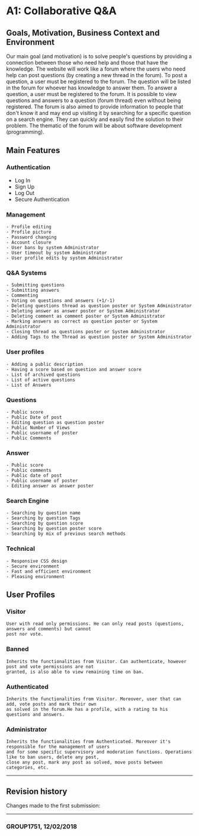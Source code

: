 # A1: Collaborative Q&A

## Goals, Motivation, Business Context and Environment
Our main goal (and motivation) is to solve people's questions by providing a connection between those who need help and those that 
 have the knowledge. The website will work like a forum where the users who need help can post questions (by creating a new thread in
 the forum). To post a question, a user must be registered to the forum. The question will be listed in the forum for whoever has
 knowledge to answer them. To answer a question, a user must be registered to the forum.
	It is possible to view questions and answers to a question (forum thread) even without being registered.
	The forum is also aimed to provide information to people that don't know it and may end up visiting it by searching for a 
  specific question on a search engine. They can quickly and easily find the solution to their problem.
	The thematic of the forum will be about software development (programming).

	
## Main Features

 ### Authentication
  - Log In
  - Sign Up
  - Log Out
  - Secure Authentication
  
   ### Management
    - Profile editing
    - Profile picture
    - Password changing
    - Account closure
    - User bans by system Administrator
    - User timeout by system Administrator
    - User profile edits by system Administrator

   ### Q&A Systems
    - Submitting questions
    - Submitting answers
    - Commenting
    - Voting on questions and answers (+1/-1)
    - Deleting questions thread as question poster or System Administrator
    - Deleting answer as answer poster or System Administrator
    - Deleting comment as comment poster or System Administrator
    - Marking answers as correct as question poster or System Administrator
    - Closing thread as questions poster or System Administrator
    - Adding Tags to the Thread as question poster or System Administrator

   ### User profiles
    - Adding a public description
    - Having a score based on question and answer score
    - List of archived questions
    - List of active questions
    - List of Answers

   ### Questions
    - Public score
    - Public Date of post
    - Editing question as question poster
    - Public Number of Views
    - Public username of poster
    - Public Comments

   ### Answer
    - Public score
    - Public comments
    - Public date of post
    - Public username of poster
    - Editing answer as answer poster

   ### Search Engine
    - Searching by question name
    - Searching by question Tags
    - Searching by question score
    - Searching by question poster score
    - Searching by mix of previous search methods

   ### Technical
    - Responsive CSS design
    - Secure environment
    - Fast and efficient environment
    - Pleasing environment
 
 
 ## User Profiles
### Visitor
	User with read only permissions. He can only read posts (questions, answers and comments) but cannot 
	post nor vote.
### Banned
	Inherits the functionalities from Visitor. Can authenticate, however post and vote permissions are not 
	granted, is also able to view remaining time on ban.
### Authenticated
	Inherits the functionalities from Visitor. Moreover, user that can add, vote posts and mark their own 
	as solved in the forum.He has a profile, with a rating to his questions and answers. 
### Administrator
	Inherits the functionalities from Authenticated. Moreover it's responsible for the management of users 
	and for some specific supervisory and moderation functions. Operations like to ban users, delete any post,
	close any post, mark any post as solved, move posts between categories, etc.
	
	
***
## Revision history
 
Changes made to the first submission:

***
 
###  GROUP1751, 12/02/2018
